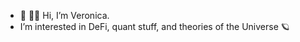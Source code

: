 - 👋 🙋‍♀️ Hi, I’m Veronica.
- I’m interested in DeFi, quant stuff, and theories of the Universe 🪐
<!---
graceful-coder/graceful-coder is a ✨ special ✨ repository because its `README.md` (this file) appears on your GitHub profile.
You can click the Preview link to take a look at your changes.
--->
